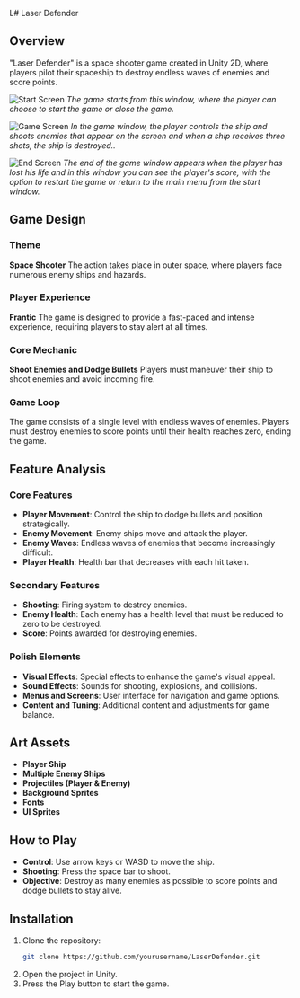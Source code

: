 

L# Laser Defender

## Overview
"Laser Defender" is a space shooter game created in Unity 2D, where players pilot their spaceship to destroy endless waves of enemies and score points.


![Start Screen](https://i.imgur.com/H35xcp1.jpeg)
*The game starts from this window, where the player can choose to start the game or close the game.*


![Game Screen](https://i.imgur.com/82ZTKla.jpeg)
*In the game window, the player controls the ship and shoots enemies that appear on the screen and when a ship receives three shots, the ship is destroyed..*


![End Screen](https://i.imgur.com/RKbMRF3.jpeg)
*The end of the game window appears when the player has lost his life and in this window you can see the player's score, with the option to restart the game or return to the main menu from the start window.*





## Game Design

### Theme
**Space Shooter**
The action takes place in outer space, where players face numerous enemy ships and hazards.

### Player Experience
**Frantic**
The game is designed to provide a fast-paced and intense experience, requiring players to stay alert at all times.

### Core Mechanic
**Shoot Enemies and Dodge Bullets**
Players must maneuver their ship to shoot enemies and avoid incoming fire.

### Game Loop
The game consists of a single level with endless waves of enemies. Players must destroy enemies to score points until their health reaches zero, ending the game.



## Feature Analysis

### Core Features
- **Player Movement**: Control the ship to dodge bullets and position strategically.
- **Enemy Movement**: Enemy ships move and attack the player.
- **Enemy Waves**: Endless waves of enemies that become increasingly difficult.
- **Player Health**: Health bar that decreases with each hit taken.

### Secondary Features
- **Shooting**: Firing system to destroy enemies.
- **Enemy Health**: Each enemy has a health level that must be reduced to zero to be destroyed.
- **Score**: Points awarded for destroying enemies.

### Polish Elements
- **Visual Effects**: Special effects to enhance the game's visual appeal.
- **Sound Effects**: Sounds for shooting, explosions, and collisions.
- **Menus and Screens**: User interface for navigation and game options.
- **Content and Tuning**: Additional content and adjustments for game balance.


## Art Assets
- **Player Ship**
- **Multiple Enemy Ships**
- **Projectiles (Player & Enemy)**
- **Background Sprites**
- **Fonts**
- **UI Sprites**


## How to Play
- **Control**: Use arrow keys or WASD to move the ship.
- **Shooting**: Press the space bar to shoot.
- **Objective**: Destroy as many enemies as possible to score points and dodge bullets to stay alive.

## Installation
1. Clone the repository:
    ```bash
    git clone https://github.com/yourusername/LaserDefender.git
    ```
2. Open the project in Unity.
3. Press the Play button to start the game.





